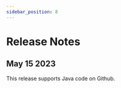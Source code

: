 ```yaml
---
sidebar_position: 8
---
```


# Release Notes

## May 15 2023

This release supports Java code on Github. 